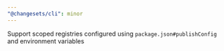 ```yaml
---
"@changesets/cli": minor
---
```


Support scoped registries configured using `package.json#publishConfig` and environment variables
